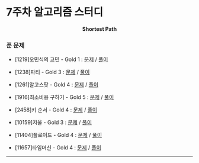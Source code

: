 # 7주차 알고리즘 스터디

<div align = center>
  <b>Shortest Path</b>
</div>

### 푼 문제

  - [1219]오민식의 고민 - Gold 1 : [문제](https://www.acmicpc.net/problem/1219) / [풀이](https://github.com/firemancha/Algorithm/tree/main/Baekjoon/Graph/%5B1219%5D%EC%98%A4%EB%AF%BC%EC%8B%9D%EC%9D%98%20%EA%B3%A0%EB%AF%BC)

  - [1238]파티 - Gold 3 : [문제](https://www.acmicpc.net/problem/1238) / [풀이](https://github.com/firemancha/Algorithm/tree/main/Baekjoon/Graph/%5B1238%5D%ED%8C%8C%ED%8B%B0)

  - [1261]알고스팟 - Gold 4 : [문제](https://www.acmicpc.net/problem/1261) / [풀이](https://github.com/firemancha/Algorithm/tree/main/Baekjoon/Graph/%5B1261%5D%EC%95%8C%EA%B3%A0%EC%8A%A4%ED%8C%9F)

  - [1916]최소비용 구하기 - Gold 5 : [문제](https://www.acmicpc.net/problem/1916) / [풀이](https://github.com/firemancha/Algorithm/tree/main/Baekjoon/Graph/%5B1916%5D%EC%B5%9C%EC%86%8C%EB%B9%84%EC%9A%A9%20%EA%B5%AC%ED%95%98%EA%B8%B0)

  - [2458]키 순서 - Gold 4 : [문제](https://www.acmicpc.net/problem/2458) / [풀이](https://github.com/firemancha/Algorithm/tree/main/Baekjoon/Graph/%5B2458%5D%ED%82%A4%20%EC%88%9C%EC%84%9C)

  - [10159]저울 - Gold 3 : [문제](https://www.acmicpc.net/problem/10159) / [풀이](https://github.com/firemancha/Algorithm/tree/main/Baekjoon/Graph/%5B10159%5D%EC%A0%80%EC%9A%B8)

  - [11404]플로이드 - Gold 4 : [문제](https://www.acmicpc.net/problem/11404) / [풀이](https://github.com/firemancha/Algorithm/tree/main/Baekjoon/Graph/%5B11404%5D%ED%94%8C%EB%A1%9C%EC%9D%B4%EB%93%9C)

  - [11657]타임머신 - Gold 4 : [문제](https://www.acmicpc.net/problem/11657) / [풀이](https://github.com/firemancha/Algorithm/tree/main/Baekjoon/Graph/%5B11657%5D%ED%83%80%EC%9E%84%EB%A8%B8%EC%8B%A0)

---